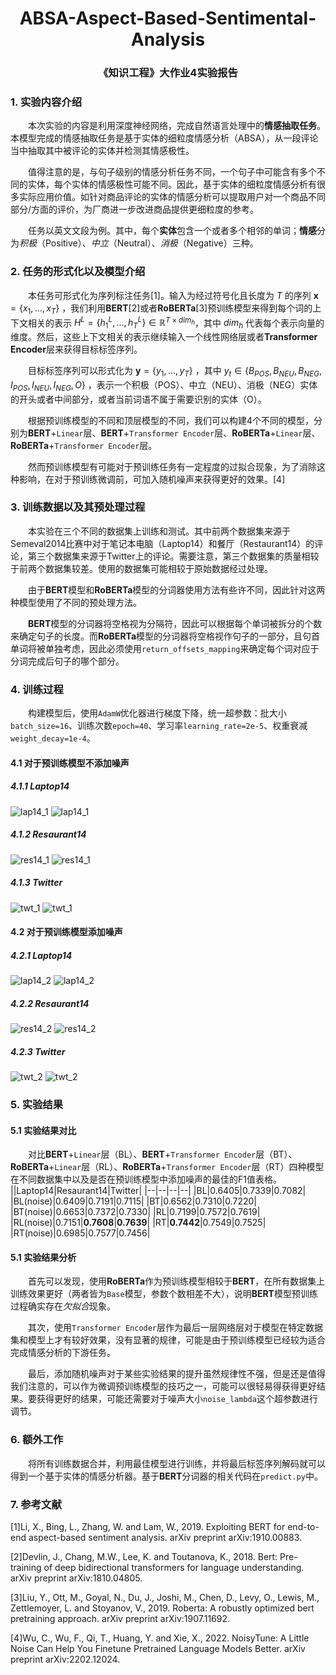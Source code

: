<h1 align='center'>ABSA-Aspect-Based-Sentimental-Analysis</h1>
<h3 align='center'>《知识工程》大作业4实验报告</h3>

### 1. 实验内容介绍
&emsp;&emsp;本次实验的内容是利用深度神经网络，完成自然语言处理中的**情感抽取任务**。本模型完成的情感抽取任务是基于实体的细粒度情感分析（ABSA），从一段评论当中抽取其中被评论的实体并检测其情感极性。

&emsp;&emsp;值得注意的是，与句子级别的情感分析任务不同，一个句子中可能含有多个不同的实体，每个实体的情感极性可能不同。因此，基于实体的细粒度情感分析有很多实际应用价值。如针对商品评论的实体的情感分析可以提取用户对一个商品不同部分/方面的评价，为厂商进一步改进商品提供更细粒度的参考。

&emsp;&emsp;任务以英文文段为例。其中，每个**实体**包含一个或者多个相邻的单词；**情感**分为*积极*（Positive）、*中立*（Neutral）、*消极*（Negative）三种。

### 2. 任务的形式化以及模型介绍
&emsp;&emsp;本任务可形式化为序列标注任务[1]。输入为经过符号化且长度为 $T$ 的序列 $\mathbf{x} = \{ x_1,...,x_T\}$ ，我们利用**BERT**[2]或者**RoBERTa**[3]预训练模型来得到每个词的上下文相关的表示 $H^L = \{ h_1^L,...,h_T^L\} \in \mathbb{R}^{T \times dim_h}$，其中 $dim_h$ 代表每个表示向量的维度。然后，这些上下文相关的表示继续输入一个线性网络层或者**Transformer Encoder**层来获得目标标签序列。

&emsp;&emsp;目标标签序列可以形式化为 $\mathbf{y} = \{ y_1,...,y_T\}$ ，其中 $y_t \in \{B_{POS},B_{NEU},B_{NEG},I_{POS},I_{NEU},I_{NEG},O\}$ ，表示一个积极（POS）、中立（NEU）、消极（NEG）实体的开头或者中间部分，或者当前词语不属于需要识别的实体（O）。

&emsp;&emsp;根据预训练模型的不同和顶层模型的不同，我们可以构建4个不同的模型，分别为**BERT**+`Linear`层、**BERT**+`Transformer Encoder`层、**RoBERTa**+`Linear`层、**RoBERTa**+`Transformer Encoder`层。

&emsp;&emsp;然而预训练模型有可能对于预训练任务有一定程度的过拟合现象，为了消除这种影响，在对于预训练微调前，可加入随机噪声来获得更好的效果。[4]

### 3. 训练数据以及其预处理过程
&emsp;&emsp;本实验在三个不同的数据集上训练和测试。其中前两个数据集来源于Semeval2014比赛中对于笔记本电脑（Laptop14）和餐厅（Restaurant14）的评论，第三个数据集来源于Twitter上的评论。需要注意，第三个数据集的质量相较于前两个数据集较差。使用的数据集可能相较于原始数据经过处理。

&emsp;&emsp;由于**BERT**模型和**RoBERTa**模型的分词器使用方法有些许不同，因此针对这两种模型使用了不同的预处理方法。

&emsp;&emsp;**BERT**模型的分词器将空格视为分隔符，因此可以根据每个单词被拆分的个数来确定句子的长度。而**RoBERTa**模型的分词器将空格视作句子的一部分，且句首单词将被单独考虑，因此必须使用`return_offsets_mapping`来确定每个词对应于分词完成后句子的哪个部分。
### 4. 训练过程
&emsp;&emsp;构建模型后，使用`AdamW`优化器进行梯度下降，统一超参数：批大小`batch_size=16`、训练次数`epoch=40`、学习率`learning_rate=2e-5`、权重衰减`weight_decay=1e-4`。
#### 4.1 对于预训练模型不添加噪声
##### 4.1.1 Laptop14
![lap14_1](./base_results/laptop14.png)
![lap14_1](./base_results/laptop14f1.png)
##### 4.1.2 Resaurant14
![res14_1](./base_results/restaurant14.png)
![res14_1](./base_results/restaurant14f1.png)
##### 4.1.3 Twitter
![twt_1](./base_results/twitter.png)
![twt_1](./base_results/twitterf1.png)


#### 4.2 对于预训练模型添加噪声
##### 4.2.1 Laptop14
![lap14_2](./add_noise_results/laptop14.png)
![lap14_2](./add_noise_results/laptop14f1.png)
##### 4.2.2 Resaurant14
![res14_2](./add_noise_results/resaurant14.png)
![res14_2](./add_noise_results/resaurant14f1.png)
##### 4.2.3 Twitter
![twt_2](./add_noise_results/twitter.png)
![twt_2](./add_noise_results/twitterf1.png)

### 5. 实验结果
#### 5.1 实验结果对比
&emsp;&emsp;对比**BERT**+`Linear`层（BL）、**BERT**+`Transformer Encoder`层（BT）、**RoBERTa**+`Linear`层（RL）、**RoBERTa**+`Transformer Encoder`层（RT）四种模型在不同数据集中以及是否在预训练模型中添加噪声的最佳的F1值表格。
||Laptop14|Resaurant14|Twitter|
|--|--|--|--|
|BL|0.6405|0.7339|0.7082|
|BL(noise)|0.6409|0.7191|0.7115|
|BT|0.6562|0.7310|0.7220|
|BT(noise)|0.6653|0.7372|0.7330|
|RL|0.7199|0.7572|0.7619|
|RL(noise)|0.7151|**0.7608**|**0.7639**|
|RT|**0.7442**|0.7549|0.7525|
|RT(noise)|0.6985|0.7577|0.7456|

#### 5.1 实验结果分析
&emsp;&emsp;首先可以发现，使用**RoBERTa**作为预训练模型相较于**BERT**，在所有数据集上训练效果更好（两者皆为`Base`模型，参数个数相差不大），说明**BERT**模型预训练过程确实存在*欠拟合*现象。

&emsp;&emsp;其次，使用`Transformer Encoder`层作为最后一层网络层对于模型在特定数据集和模型上才有较好效果，没有显著的规律，可能是由于预训练模型已经较为适合完成情感分析的下游任务。

&emsp;&emsp;最后，添加随机噪声对于某些实验结果的提升虽然规律性不强，但是还是值得我们注意的，可以作为微调预训练模型的技巧之一，可能可以很轻易得获得更好结果。要获得更好的结果，可能还需要对于噪声大小`noise_lambda`这个超参数进行调节。
### 6. 额外工作
&emsp;&emsp;将所有训练数据合并，利用最佳模型进行训练，并将最后标签序列解码就可以得到一个基于实体的情感分析器。基于**BERT**分词器的相关代码在`predict.py`中。
### 7. 参考文献
[1]Li, X., Bing, L., Zhang, W. and Lam, W., 2019. Exploiting BERT for end-to-end aspect-based sentiment analysis. arXiv preprint arXiv:1910.00883.

[2]Devlin, J., Chang, M.W., Lee, K. and Toutanova, K., 2018. Bert: Pre-training of deep bidirectional transformers for language understanding. arXiv preprint arXiv:1810.04805.

[3]Liu, Y., Ott, M., Goyal, N., Du, J., Joshi, M., Chen, D., Levy, O., Lewis, M., Zettlemoyer, L. and Stoyanov, V., 2019. Roberta: A robustly optimized bert pretraining approach. arXiv preprint arXiv:1907.11692.

[4]Wu, C., Wu, F., Qi, T., Huang, Y. and Xie, X., 2022. NoisyTune: A Little Noise Can Help You Finetune Pretrained Language Models Better. arXiv preprint arXiv:2202.12024.